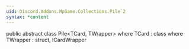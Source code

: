 ```yaml
---
uid: Discord.Addons.MpGame.Collections.Pile`2
syntax: *content
---
```

public abstract class Pile<TCard, TWrapper>
    where TCard    : class
    where TWrapper : struct, ICardWrapper<TCard>